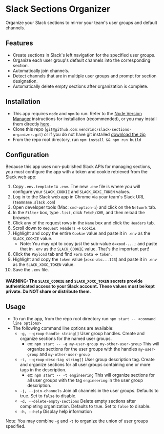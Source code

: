 # Slack Sections Organizer
Organize your Slack sections to mirror your team's user groups and default channels.

## Features
- Create sections in Slack's left navigation for the specified user groups.
- Organize each user group's default channels into the corresponding section.
- Automatically join channels.
- Detect channels that are in multiple user groups and prompt for section designation.
- Automatically delete empty sections after organization is complete.

## Installation
- This app requires `node` and `npm` to run. Refer to the [Node Version Manager](https://github.com/nvm-sh/nvm#installing-and-updating) instructions for installation (recommended), or you may install them directly [here](https://nodejs.org/en/download).
- Clone this repo (`git@github.com:vendrinc/slack-sections-organizer.git`) or if you do not have git installed [download the zip](https://github.com/vendrinc/slack-sections-organizer/archive/refs/heads/main.zip)
- From the repo root directory, run `npm install && npm run build`

## Configuration
Because this app uses non-published Slack APIs for managing sections, you must configure the app with a token and cookie retrieved from the Slack web app:
1. Copy `.env.template` to `.env`. The new `.env` file is where you will configure your `SLACK_COOKIE` and `SLACK_XOXC_TOKEN` values.
1. Log in to the Slack web app in Chrome via your team's Slack URL (`teamname.slack.com`)
1. Open developer tools (Mac: `cmd-option-i`) and click on the `Network` tab.
1. In the `Filter` box, type `.list`, click `Fetch/XHR`, and then reload the browser.
1. Click any of the request rows in the `Name` box and click the `Headers` tab.
1. Scroll down to `Request Headers` -> `Cookie`.
1. Highlight and copy the entire `Cookie` value and paste it in `.env` as the `SLACK_COOKIE` value.
    - Note: You may opt to copy just the sub-value `d=xoxd-...;` and paste that in `.env` as the `SLACK_COOKIE` value. That's the important part!
1. Click the `Payload` tab and find `Form Data` -> `token`.
1. Highlight and copy the `token` value (`xoxc-abc...123`) and paste it in `.env` as the `SLACK_XOXC_TOKEN` value.
1. Save the `.env` file.
#### WARNING: The `SLACK_COOKIE` and `SLACK_XOXC_TOKEN` secrets provide authenticated access to your Slack account. These values must be kept private. Do NOT share or distribute them.

## Usage
- To run the app, from the repo root directory run `npm start -- <command line options>`
- The following command line options are available:
  - `-g, --group-handle string[]` User group handles. Create and organize sections for the named user groups.
    - ex: `npm start -- -g my-user-group my-other-user-group` This will organize sections for the user groups with the handles `my-user-group` and `my-other-user-group`
  - `-t, --group-desc-tag string[]` User group description tag. Create and organize sections for all user groups containing one or more tags in the description.
    - ex: `npm start -- -t engineering` This will organize sections for all user groups with the tag `engineering` in the user group description.
  - `-j, --join-channels` Join all channels in the user groups. Defaults to true. Set to `false` to disable.
  - `-d, --delete-empty-sections` Delete empty sections after completing organization. Defaults to true. Set to `false` to disable.
  - `-h, --help` Display help information

Note: You may combine `-g` and `-t` to organize the union of user groups specified.